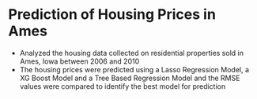 # Prediction of Housing Prices in Ames

- Analyzed the housing data collected on residential properties sold in Ames, Iowa between 2006 and 2010
- The housing prices were predicted using a Lasso Regression Model, a XG Boost Model and a Tree Based Regression Model and the RMSE values were compared to identify the best model for prediction
